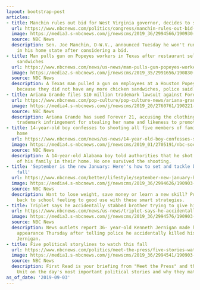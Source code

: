 ```yaml
---
layout: bootstrap-post
articles:
- title: Manchin rules out bid for West Virginia governor, decides to stay in Senate
  url: https://www.nbcnews.com/politics/congress/manchin-rules-out-bid-west-virginia-governor-decides-stay-senate-n1049071
  image: https://media3.s-nbcnews.com/j/newscms/2019_36/2994566/190930-joe-manchin-al-0834_76af283baa7e839088577d8ba1244a23.nbcnews-fp-1200-630.jpg
  source: NBC News
  description: Sen. Joe Manchin, D-W.V., announced Tuesday he won't run for governor
    in his home state after considering a bid.
- title: Man pulls gun on Popeyes workers in Texas after restaurant sells out of chicken
    sandwiches
  url: https://www.nbcnews.com/news/us-news/man-pulls-gun-popeyes-workers-texas-after-restaurant-sells-out-n1049126
  image: https://media2.s-nbcnews.com/j/newscms/2019_35/2991656/190830-popeyes-crispy-chicken-sandwich-al-1419_86b86b8c495c5edd82494c6224233249.nbcnews-fp-1200-630.jpg
  source: NBC News
  description: A Texas man pulled a gun on employees at a Houston Popeyes restaurant
    because they did not have any more chicken sandwiches, police said.
- title: Ariana Grande files $10 million trademark lawsuit against Forever 21
  url: https://www.nbcnews.com/pop-culture/pop-culture-news/ariana-grande-files-10-million-trademark-lawsuit-against-forever-21-n1049091
  image: https://media4.s-nbcnews.com/j/newscms/2019_20/2760761/190221-ariana-grande-cs-1240p_0b0c7aa95b6b1186da22907a0eb43d1f.nbcnews-fp-1200-630.jpg
  source: NBC News
  description: Ariana Grande has sued Forever 21, accusing the clothing retailer of
    trademark infringement for stealing her name and likeness to promote its products.
- title: 14-year-old boy confesses to shooting all five members of family in Alabama
    home
  url: https://www.nbcnews.com/news/us-news/14-year-old-boy-confesses-shooting-all-five-members-family-n1049061
  image: https://media4.s-nbcnews.com/j/newscms/2019_01/2705191/nbc-social-default_b6fa4fef0d31ca7e8bc7ff6d117ca9f4.nbcnews-fp-1200-630.png
  source: NBC News
  description: A 14-year-old Alabama boy told authorities that he shot all five members
    of his family in their home. No one survived the shooting.
- title: 'September is the new January: Here''s how to set and tackle big goals this
    fall'
  url: https://www.nbcnews.com/better/lifestyle/september-new-january-here-s-how-set-tackle-big-goals-ncna1047916
  image: https://media4.s-nbcnews.com/j/newscms/2019_36/2994626/190903-goals-al-0923_cea7743c867707b9688bf1ec73897cf3.nbcnews-fp-1200-630.jpg
  source: NBC News
  description: Want to lose weight, save money or learn a new skill? Put that old
    back to school feeling to good use with these smart strategies.
- title: Triplet says he accidentally stabbed brother trying to give him a hug
  url: https://www.nbcnews.com/news/us-news/triplet-says-he-accidentally-stabbed-brother-trying-give-him-hug-n1049066
  image: https://media3.s-nbcnews.com/j/newscms/2019_36/2994576/190903-kenneth-jernigan-2x1-al-0842_e14c361e4f3aef3f104e880ad5388ec6.nbcnews-fp-1200-630.jpg
  source: NBC News
  description: News outlets report 36- year-old Kenneth Jernigan made his first court
    appearance Thursday after telling police he accidentally killed his brother, Kevin
    Jernigan.
- title: Five political storylines to watch this fall
  url: https://www.nbcnews.com/politics/meet-the-press/five-stories-watch-fall-n1049076
  image: https://media1.s-nbcnews.com/j/newscms/2019_36/2994541/190903-mark-sanford-mn-0825_1a999768d4e8e80f6f808d66ee2303eb.nbcnews-fp-1200-630.jpg
  source: NBC News
  description: First Read is your briefing from "Meet the Press" and the NBC Political
    Unit on the day's most important political stories and why they matter.
as_of_date: '2019-09-03'
---
```


